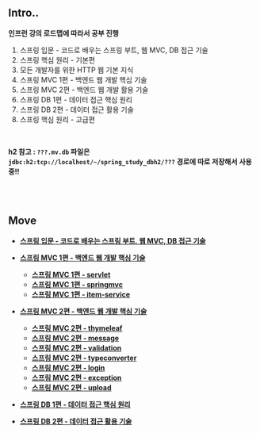 ## Intro..

**인프런 강의 로드맵에 따라서 공부 진행**

1. 스프링 입문 - 코드로 배우는 스프링 부트, 웹 MVC, DB 접근 기술
2. 스프링 핵심 원리 - 기본편
3. 모든 개발자를 위한 HTTP 웹 기본 지식
4. 스프링 MVC 1편 - 백엔드 웹 개발 핵심 기술
5. 스프링 MVC 2편 - 백엔드 웹 개발 활용 기술
6. 스프링 DB 1편 - 데이터 접근 핵심 원리
7. 스프링 DB 2편 - 데이터 접근 활용 기술
8. 스프링 핵심 원리 - 고급편

<br>

**h2 참고 : `???.mv.db` 파일은 `jdbc:h2:tcp://localhost/~/spring_study_dbh2/???` 경로에 따로 저장해서 사용중!!**

<br><br>

## Move

* **[스프링 입문 - 코드로 배우는 스프링 부트, 웹 MVC, DB 접근 기술](./spring_study_1/jpashop)**
* **[스프링 MVC 1편 - 백엔드 웹 개발 핵심 기술](./spring_study_4/)**
  * **[스프링 MVC 1편 - servlet](./spring_study_4/servlet)**
  * **[스프링 MVC 1편 - springmvc](./spring_study_4/springmvc)**
  * **[스프링 MVC 1편 - item-service](./spring_study_4/item-service)**


* **[스프링 MVC 2편 - 백엔드 웹 개발 핵심 기술](./spring_study_5/)**
  * **[스프링 MVC 2편 - thymeleaf](./spring_study_5/thymeleaf-basic/)**
  * **[스프링 MVC 2편 - message](./spring_study_5/message/)**
  * **[스프링 MVC 2편 - validation](./spring_study_5/validation/)**
  * **[스프링 MVC 2편 - typeconverter](./spring_study_5/typeconverter/)**
  * **[스프링 MVC 2편 - login](./spring_study_5/login/)**
  * **[스프링 MVC 2편 - exception](./spring_study_5/exception/)**
  * **[스프링 MVC 2편 - upload](./spring_study_5/upload/)**
* **[스프링 DB 1편 - 데이터 접근 핵심 원리](./spring_study_6/)**
* **[스프링 DB 2편 - 데이터 접근 활용 기술](./spring_study_7/)**

